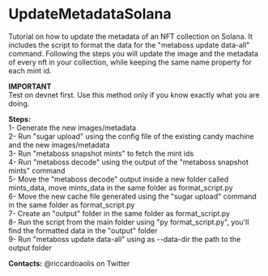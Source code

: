 # UpdateMetadataSolana
Tutorial on how to update the metadata of an NFT collection on Solana. It includes the script to format the data for the "metaboss update data-all" command. Following the steps you will update the image and the metadata of every nft in your collection, while keeping the same name property for each mint id.  
  
**IMPORTANT**  
Test on devnet first. Use this method only if you know exactly what you are doing. 

**Steps:**  
1- Generate the new images/metadata  
2- Run "sugar upload" using the config file of the existing candy machine and the new images/metadata  
3- Run "metaboss snapshot mints" to fetch the mint ids  
4- Run "metaboss decode" using the output of the "metaboss snapshot mints" command  
5- Move the "metaboss decode" output inside a new folder called mints_data, move mints_data in the same folder as format_script.py  
6- Move the new cache file generated using the "sugar upload" command in the same folder as format_script.py  
7- Create an "output" folder in the same folder as format_script.py  
8- Run the script from the main folder using "py format_script.py", you'll find the formatted data in the "output" folder  
9- Run "metaboss update data-all" using as --data-dir the path to the output folder  
  
**Contacts:** @riccardoaolis on Twitter
